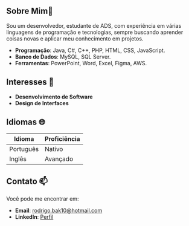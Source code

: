 ## Sobre Mim👋

Sou um desenvolvedor, estudante de ADS, com experiência em várias linguagens de programação e tecnologias, sempre buscando aprender coisas novas e aplicar meu conhecimento em projetos.

- **Programação**: Java, C#, C++, PHP, HTML, CSS, JavaScript.
- **Banco de Dados**: MySQL, SQL Server.
- **Ferramentas**: PowerPoint, Word, Excel, Figma, AWS.

## Interesses 🎯 

- **Desenvolvimento de Software**
- **Design de Interfaces**
  
## Idiomas 🌐

| Idioma   | Proficiência             |
|----------|--------------------------|
| Português| Nativo                   |
| Inglês   | Avançado                 |

## Contato 📫

 Você pode me encontrar em:

- **Email**: rodrigo.bak10@hotmail.com
- **LinkedIn**: [Perfil](https://www.linkedin.com/in/rodrigost-cardoso/)
  
